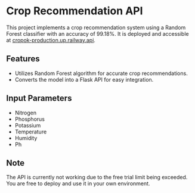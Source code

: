 # Crop Recommendation API

This project implements a crop recommendation system using a Random Forest classifier with an accuracy of 99.18%. It is deployed and accessible at [cropok-production.up.railway.api](https://cropok-production.up.railway.app).


## Features

- Utilizes Random Forest algorithm for accurate crop recommendations.
- Converts the model into a Flask API for easy integration.

## Input Parameters
- Nitrogen
- Phosphorus
- Potassium
- Temperature
- Humidity
- Ph

## Note

The API is currently not working due to the free trial limit being exceeded. You are free to deploy and use it in your own environment.
